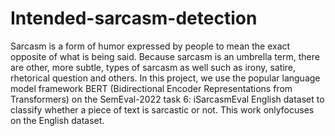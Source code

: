 # Intended-sarcasm-detection
Sarcasm is a form of humor expressed by people to mean the exact opposite of what is being said. Because sarcasm is an umbrella term, there are other, more subtle, types of sarcasm as well such as irony, satire, rhetorical question and others. In this project, we use the popular language model framework BERT (Bidirectional Encoder Representations from Transformers) on the SemEval-2022 task 6: iSarcasmEval English dataset to classify whether a piece of text is sarcastic or not. This work onlyfocuses on the English dataset.
